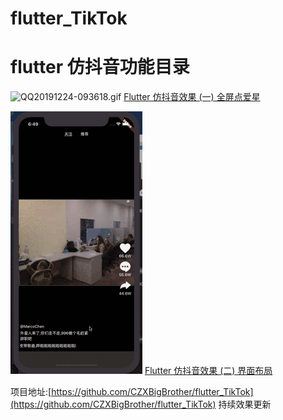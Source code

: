 # flutter_TikTok
# flutter 仿抖音功能目录

![QQ20191224-093618.gif](https://github.com/CZXBigBrother/flutter_TikTok/blob/master/res/QQ20191224-093618.gif)
[Flutter 仿抖音效果 (一) 全屏点爱星](https://github.com/CZXBigBrother/flutter_TikTok/blob/master/README_Like.md)

![QQ20191224-093618.gif](https://github.com/CZXBigBrother/flutter_TikTok/blob/master/res/11.gif)
[Flutter 仿抖音效果 (二) 界面布局](https://github.com/CZXBigBrother/flutter_TikTok/blob/master/README_Like.md)


项目地址:[https://github.com/CZXBigBrother/flutter_TikTok](https://github.com/CZXBigBrother/flutter_TikTok) 持续效果更新


















